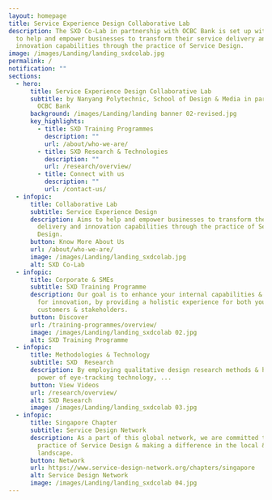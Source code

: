 ```yaml
---
layout: homepage
title: Service Experience Design Collaborative Lab
description: The SXD Co-Lab in partnership with OCBC Bank is set up with the aim
  to help and empower businesses to transform their service delivery and
  innovation capabilities through the practice of Service Design.
image: /images/Landing/landing_sxdcolab.jpg
permalink: /
notification: ""
sections:
  - hero:
      title: Service Experience Design Collaborative Lab
      subtitle: by Nanyang Polytechnic, School of Design & Media in partnership with
        OCBC Bank
      background: /images/Landing/landing banner 02-revised.jpg
      key_highlights:
        - title: SXD Training Programmes
          description: ""
          url: /about/who-we-are/
        - title: SXD Research & Technologies
          description: ""
          url: /research/overview/
        - title: Connect with us
          description: ""
          url: /contact-us/
  - infopic:
      title: Collaborative Lab
      subtitle: Service Experience Design
      description: Aims to help and empower businesses to transform their service
        delivery and innovation capabilities through the practice of Service
        Design.
      button: Know More About Us
      url: /about/who-we-are/
      image: /images/Landing/landing_sxdcolab.jpg
      alt: SXD Co-Lab
  - infopic:
      title: Corporate & SMEs
      subtitle: SXD Training Programme
      description: Our goal is to enhance your internal capabilities & work processes
        for innovation, by providing a holistic experience for both your
        customers & stakeholders.
      button: Discover
      url: /training-programmes/overview/
      image: /images/Landing/landing_sxdcolab 02.jpg
      alt: SXD Training Programme
  - infopic:
      title: Methodologies & Technology
      subtitle: SXD  Research
      description: By employing qualitative design research methods & harnessing the
        power of eye-tracking technology, ...
      button: View Videos
      url: /research/overview/
      alt: SXD Research
      image: /images/Landing/landing_sxdcolab 03.jpg
  - infopic:
      title: Singapore Chapter
      subtitle: Service Design Network
      description: As a part of this global network, we are committed to elevating the
        practice of Service Design & making a difference in the local & regional
        landscape.
      button: Network
      url: https://www.service-design-network.org/chapters/singapore
      alt: Service Design Network
      image: /images/Landing/landing_sxdcolab 04.jpg
---
```

